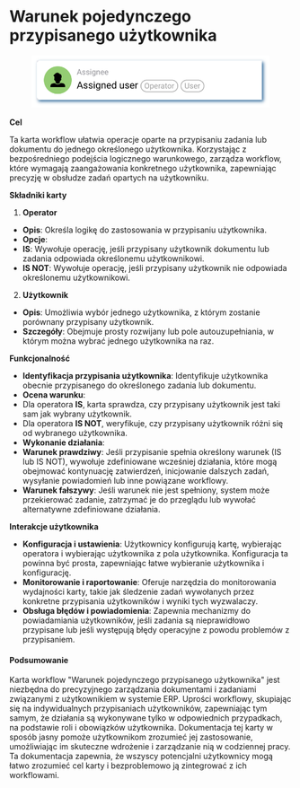 # Warunek pojedynczego przypisanego użytkownika

<figure><img src="../../../.gitbook/assets/userlmn_77e991cee96598023f9a3ac7ad230e50.png" alt=""><figcaption></figcaption></figure>

**Cel**

Ta karta workflow ułatwia operacje oparte na przypisaniu zadania lub dokumentu do jednego określonego użytkownika. Korzystając z bezpośredniego podejścia logicznego warunkowego, zarządza workflow, które wymagają zaangażowania konkretnego użytkownika, zapewniając precyzję w obsłudze zadań opartych na użytkowniku.

**Składniki karty**

1. **Operator**
* **Opis**: Określa logikę do zastosowania w przypisaniu użytkownika.
* **Opcje**:
* **IS**: Wywołuje operację, jeśli przypisany użytkownik dokumentu lub zadania odpowiada określonemu użytkownikowi.
* **IS NOT**: Wywołuje operację, jeśli przypisany użytkownik nie odpowiada określonemu użytkownikowi.
2. **Użytkownik**
* **Opis**: Umożliwia wybór jednego użytkownika, z którym zostanie porównany przypisany użytkownik.
* **Szczegóły**: Obejmuje prosty rozwijany lub pole autouzupełniania, w którym można wybrać jednego użytkownika na raz.

**Funkcjonalność**

* **Identyfikacja przypisania użytkownika**: Identyfikuje użytkownika obecnie przypisanego do określonego zadania lub dokumentu.
* **Ocena warunku**:
* Dla operatora **IS**, karta sprawdza, czy przypisany użytkownik jest taki sam jak wybrany użytkownik.
* Dla operatora **IS NOT**, weryfikuje, czy przypisany użytkownik różni się od wybranego użytkownika.
* **Wykonanie działania**:
* **Warunek prawdziwy**: Jeśli przypisanie spełnia określony warunek (IS lub IS NOT), wywołuje zdefiniowane wcześniej działania, które mogą obejmować kontynuację zatwierdzeń, inicjowanie dalszych zadań, wysyłanie powiadomień lub inne powiązane workflowy.
* **Warunek fałszywy**: Jeśli warunek nie jest spełniony, system może przekierować zadanie, zatrzymać je do przeglądu lub wywołać alternatywne zdefiniowane działania.

**Interakcje użytkownika**

* **Konfiguracja i ustawienia**: Użytkownicy konfigurują kartę, wybierając operatora i wybierając użytkownika z pola użytkownika. Konfiguracja ta powinna być prosta, zapewniając łatwe wybieranie użytkownika i konfigurację.
* **Monitorowanie i raportowanie**: Oferuje narzędzia do monitorowania wydajności karty, takie jak śledzenie zadań wywołanych przez konkretne przypisania użytkowników i wyniki tych wyzwalaczy.
* **Obsługa błędów i powiadomienia**: Zapewnia mechanizmy do powiadamiania użytkowników, jeśli zadania są nieprawidłowo przypisane lub jeśli występują błędy operacyjne z powodu problemów z przypisaniem.

#### Podsumowanie

Karta workflow "Warunek pojedynczego przypisanego użytkownika" jest niezbędna do precyzyjnego zarządzania dokumentami i zadaniami związanymi z użytkownikiem w systemie ERP. Uprości workflowy, skupiając się na indywidualnych przypisaniach użytkowników, zapewniając tym samym, że działania są wykonywane tylko w odpowiednich przypadkach, na podstawie roli i obowiązków użytkownika. Dokumentacja tej karty w sposób jasny pomoże użytkownikom zrozumieć jej zastosowanie, umożliwiając im skuteczne wdrożenie i zarządzanie nią w codziennej pracy. Ta dokumentacja zapewnia, że wszyscy potencjalni użytkownicy mogą łatwo zrozumieć cel karty i bezproblemowo ją zintegrować z ich workflowami.
